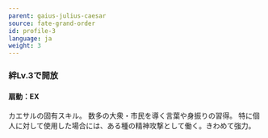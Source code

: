 ```yaml
---
parent: gaius-julius-caesar
source: fate-grand-order
id: profile-3
language: ja
weight: 3
---
```


### 絆Lv.3で開放

#### 扇動：EX

カエサルの固有スキル。
数多の大衆・市民を導く言葉や身振りの習得。
特に個人に対して使用した場合には、ある種の精神攻撃として働く。きわめて強力。
